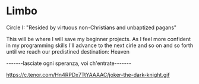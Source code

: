 # Limbo
Circle I: "Resided by virtuous non-Christians and unbaptized pagans"

This will be where I will save my beginner projects. As I feel more confident in my programming skills I'll advance to the next cirle and so on and so forth until we reach our predistined destination: Heaven


-------lasciate ogni speranza, voi ch'entrate-------


https://c.tenor.com/Hn4RPDx7TtYAAAAC/joker-the-dark-knight.gif
